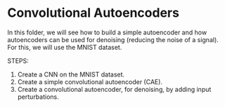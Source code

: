 # Convolutional Autoencoders 

In this folder, we will see how to build a simple autoencoder and how autoencoders can be used for denoising (reducing the noise of a signal).
For this, we will use the MNIST dataset.

STEPS:
1. Create a CNN on the MNIST dataset.
2. Create a simple convolutional autoencoder (CAE).
3. Create a convolutional autoencoder, for denoising, by adding input perturbations.
